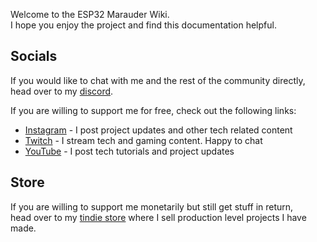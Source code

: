 Welcome to the ESP32 Marauder Wiki.  
I hope you enjoy the project and find this documentation helpful.

## Socials 

If you would like to chat with me and the rest of the community directly,  
head over to my [discord]().

If you are willing to support me for free, check out the following links: 

- [Instagram](https://www.instagram.com/just.call.me.koko/?hl=en) - I post project updates and other tech related content
- [Twitch](https://twitch.tv/willstunforfood) - I stream tech and gaming content. Happy to chat
- [YouTube](https://www.youtube.com/justcallmekoko) - I post tech tutorials and project updates

## Store

If you are willing to support me monetarily but still get stuff in return,  
head over to my [tindie store](https://www.tindie.com/stores/justcallmekoko/) where I sell production level projects I have made.